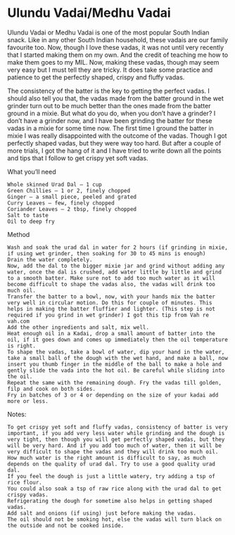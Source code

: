 #  Ulundu Vadai/Medhu Vadai



Ulundu Vadai or Medhu Vadai is one of the most popular South Indian snack. Like in any other South Indian household, these vadais are our family favourite too.
Now, though I love these vadas, it was not until very recently that I started making them on my own. And the credit of teaching me how to make them goes to my MIL. Now, making these vadas, though may seem very easy but I must tell they are tricky. It does take some practice and patience to get the perfectly shaped, crispy and fluffy vadas.



The consistency of the batter is the key to getting the perfect vadas. I should also tell you that, the vadas made from the batter ground in the wet grinder turn out to be much better than the ones made from the batter ground in a mixie. But what do you do, when you don’t have a grinder?
I don’t have a grinder now, and I have been grinding the batter for these vadas in a mixie for some time now. The first time I ground the batter in mixie I was really disappointed with the outcome of the vadas. Though I got perfectly shaped vadas, but they were way too hard. But after a couple of more trials, I got the hang of it and I have tried to write down all the points and tips that I follow to get crispy yet soft vadas.



What you’ll need

    Whole skinned Urad Dal – 1 cup
    Green Chillies – 1 or 2, finely chopped
    Ginger – a small piece, peeled and grated
    Curry Leaves – few, finely chopped
    Coriander Leaves – 2 tbsp, finely chopped
    Salt to taste
    Oil to deep fry


Method

    Wash and soak the urad dal in water for 2 hours (if grinding in mixie, if using wet grinder, then soaking for 30 to 45 mins is enough)
    Drain the water completely.
    Now, add the dal to the bigger mixie jar and grind without adding any water, once the dal is crushed, add water little by little and grind to a smooth batter. Make sure not to add too much water as it will become difficult to shape the vadas also, the vadas will drink too much oil.
    Transfer the batter to a bowl, now, with your hands mix the batter very well in circular motion. Do this for couple of minutes. This helps in making the batter fluffier and lighter. (This step is not required if you grind in wet grinder) I got this tip from Vah re vah.com
    Add the other ingredients and salt, mix well.
    Heat enough oil in a Kadai, drop a small amount of batter into the oil, if it goes down and comes up immediately then the oil temperature is right.
    To shape the vadas, take a bowl of water, dip your hand in the water, take a small ball of the dough with the wet hand, and make a ball, now insert you thumb finger in the middle of the ball to make a hole and gently slide the vada into the hot oil. Be careful while sliding into the oil.
    Repeat the same with the remaining dough. Fry the vadas till golden, filp and cook on both sides.
    Fry in batches of 3 or 4 or depending on the size of your kadai add more or less.




Notes:

    To get crispy yet soft and fluffy vadas, consistency of batter is very important, if you add very less water while grinding and the dough is very tight, then though you will get perfectly shaped vadas, but they will be very hard. And if you add too much of water, then it will be very difficult to shape the vadas and they will drink too much oil.
    How much water is the right amount is difficult to say, as much depends on the quality of urad dal. Try to use a good quality urad dal.
    If you feel the dough is just a little watery, try adding a tsp of rice flour.
    You could also soak a tsp of raw rice along with the urad dal to get crispy vadas.
    Refrigerating the dough for sometime also helps in getting shaped vadas.
    Add salt and onions (if using) just before making the vadas.
    The oil should not be smoking hot, else the vadas will turn black on the outside and not be cooked inside.
